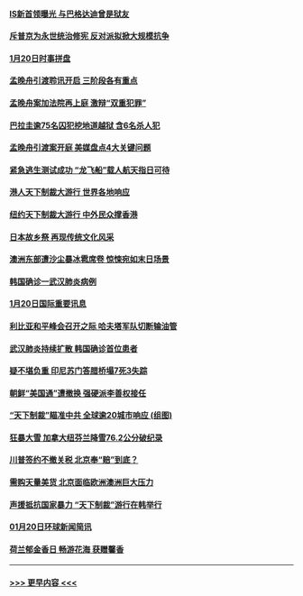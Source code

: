 #### [IS新首领曝光 与巴格达迪曾是狱友](../pages/prog202/a102757122.md?t=01211333) 
#### [斥普京为永世统治修宪 反对派拟掀大规模抗争](../pages/prog202/a102757022.md?t=01211333) 
#### [1月20日时事拼盘](../pages/prog202/a102757036.md?t=01211333) 
#### [孟晚舟引渡聆讯开启 三阶段各有重点](../pages/prog202/a102757006.md?t=01211333) 
#### [孟晚舟案加法院再上庭 激辩“双重犯罪”](../pages/prog202/a102756996.md?t=01211333) 
#### [巴拉圭逾75名囚犯挖地道越狱 含6名杀人犯](../pages/prog202/a102756968.md?t=01211333) 
#### [孟晚舟引渡案开庭 美媒盘点4大关键问题](../pages/prog202/a102756917.md?t=01211333) 
#### [紧急逃生测试成功 “龙飞船”载人航天指日可待](../pages/prog202/a102756957.md?t=01211333) 
#### [港人天下制裁大游行 世界各地响应](../pages/prog202/a102756878.md?t=01211333) 
#### [纽约天下制裁大游行 中外民众撑香港](../pages/prog202/a102756875.md?t=01211333) 
#### [日本故乡祭 再现传统文化风采](../pages/prog202/a102756778.md?t=01211333) 
#### [澳洲东部遭沙尘暴冰雹席卷 惊悚宛如末日场景](../pages/prog202/a102756630.md?t=01211333) 
#### [韩国确诊一武汉肺炎病例](../pages/prog202/a102756696.md?t=01211333) 
#### [1月20日国际重要讯息](../pages/prog202/a102756640.md?t=01211333) 
#### [利比亚和平峰会召开之际 哈夫塔军队切断输油管](../pages/prog202/a102756580.md?t=01211333) 
#### [武汉肺炎持续扩散 韩国确诊首位患者](../pages/prog202/a102756566.md?t=01211333) 
#### [疑不堪负重 印尼苏门答腊桥塌7死3失踪](../pages/prog202/a102756559.md?t=01211333) 
#### [朝鲜“美国通”遭撤换 强硬派李善权接任](../pages/prog202/a102756380.md?t=01211333) 
#### [“天下制裁”瞄准中共 全球逾20城市响应 (组图)](../pages/prog202/a102756496.md?t=01211333) 
#### [狂暴大雪 加拿大纽芬兰降雪76.2公分破纪录](../pages/prog202/a102756447.md?t=01211333) 
#### [川普签约不撤关税 北京奉“赔”到底？](../pages/prog202/a102756354.md?t=01211333) 
#### [需购天量美货 北京面临欧洲澳洲巨大压力](../pages/prog202/a102756304.md?t=01211333) 
#### [声援抵抗国家暴力 “天下制裁”游行在韩举行](../pages/prog202/a102756254.md?t=01211333) 
#### [01月20日环球新闻简讯](../pages/prog202/a102756238.md?t=01211333) 
#### [荷兰郁金香日 畅游花海 获赠馨香](../pages/prog202/a102756214.md?t=01211333) 

----
#### [ >>> 更早内容 <<< ](../indexes/prog202-earlier.md)
